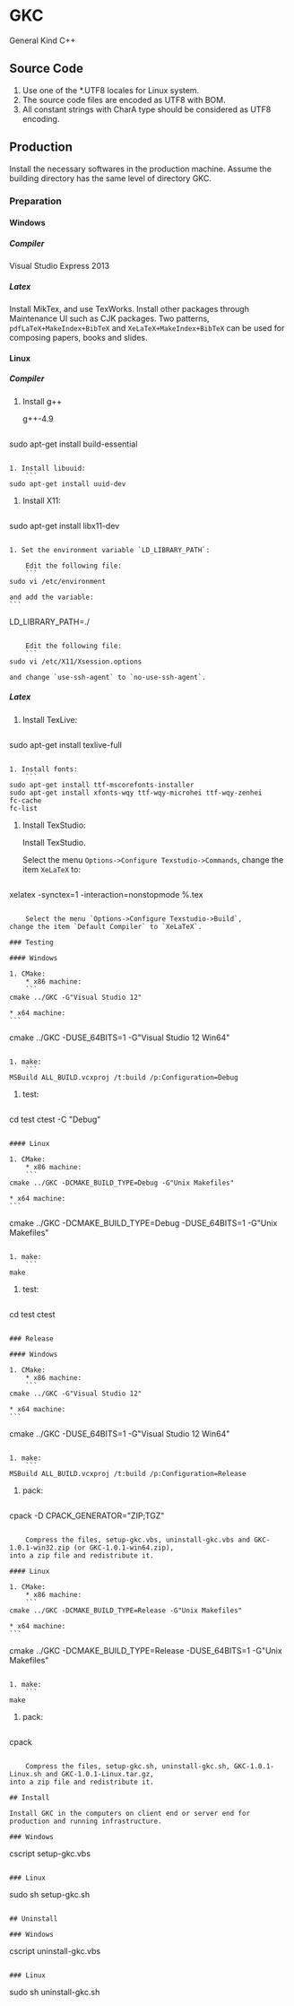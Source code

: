 <!--
#
# Copyright (c) 2013, Xin YUAN, courses of Zhejiang University
# All rights reserved.
#
# This program is free software; you can redistribute it and/or
# modify it under the terms of the 2-Clause BSD License.
#
# Author contact information:
#   yxxinyuan@zju.edu.cn
#
-->

# GKC

General Kind C++

## Source Code

1. Use one of the *.UTF8 locales for Linux system.
1. The source code files are encoded as UTF8 with BOM.
1. All constant strings with CharA type should be considered as UTF8 encoding.

## Production

Install the necessary softwares in the production machine.
Assume the building directory has the same level of directory GKC.

### Preparation

#### Windows

##### Compiler

Visual Studio Express 2013

##### Latex

Install MikTex, and use TexWorks. Install other packages through Maintenance UI such as CJK packages.
Two patterns, `pdfLaTeX+MakeIndex+BibTeX` and `XeLaTeX+MakeIndex+BibTeX` can be used for composing
papers, books and slides.

#### Linux

##### Compiler

1. Install g++

	g++-4.9
	```
sudo apt-get install build-essential
```

1. Install libuuid:
	```
sudo apt-get install uuid-dev
```

1. Install X11:
	```
sudo apt-get install libx11-dev
```

1. Set the environment variable `LD_LIBRARY_PATH`:

	Edit the following file:
	```
sudo vi /etc/environment
```

	and add the variable:
	```
LD_LIBRARY_PATH=./
```

	Edit the following file:
	```
sudo vi /etc/X11/Xsession.options
```

	and change `use-ssh-agent` to `no-use-ssh-agent`.

##### Latex

1. Install TexLive:
	```
sudo apt-get install texlive-full
```

1. Install fonts:
	```
sudo apt-get install ttf-mscorefonts-installer
sudo apt-get install xfonts-wqy ttf-wqy-microhei ttf-wqy-zenhei
fc-cache
fc-list
```

1. Install TexStudio:

	Install TexStudio.

	Select the menu `Options->Configure Texstudio->Commands`,
change the item `XeLaTeX` to:
	```
xelatex -synctex=1 -interaction=nonstopmode %.tex
```

	Select the menu `Options->Configure Texstudio->Build`,
change the item `Default Compiler` to `XeLaTeX`.

### Testing

#### Windows

1. CMake:
	* x86 machine:
	```
cmake ../GKC -G"Visual Studio 12"
```

	* x64 machine:
	```
cmake ../GKC -DUSE_64BITS=1 -G"Visual Studio 12 Win64"
```

1. make:
	```
MSBuild ALL_BUILD.vcxproj /t:build /p:Configuration=Debug
```

1. test:
	```
cd test
ctest -C "Debug"
```

#### Linux

1. CMake:
	* x86 machine:
	```
cmake ../GKC -DCMAKE_BUILD_TYPE=Debug -G"Unix Makefiles"
```

	* x64 machine:
	```
cmake ../GKC -DCMAKE_BUILD_TYPE=Debug -DUSE_64BITS=1 -G"Unix Makefiles"
```

1. make:
	```
make
```

1. test:
	```
cd test
ctest
```

### Release

#### Windows

1. CMake:
	* x86 machine:
	```
cmake ../GKC -G"Visual Studio 12"
```

	* x64 machine:
	```
cmake ../GKC -DUSE_64BITS=1 -G"Visual Studio 12 Win64"
```

1. make:
	```
MSBuild ALL_BUILD.vcxproj /t:build /p:Configuration=Release
```

1. pack:
	```
cpack -D CPACK_GENERATOR="ZIP;TGZ"
```

	Compress the files, setup-gkc.vbs, uninstall-gkc.vbs and GKC-1.0.1-win32.zip (or GKC-1.0.1-win64.zip),
into a zip file and redistribute it.

#### Linux

1. CMake:
	* x86 machine:
	```
cmake ../GKC -DCMAKE_BUILD_TYPE=Release -G"Unix Makefiles"
```

	* x64 machine:
	```
cmake ../GKC -DCMAKE_BUILD_TYPE=Release -DUSE_64BITS=1 -G"Unix Makefiles"
```

1. make:
	```
make
```

1. pack:
	```
cpack
```

	Compress the files, setup-gkc.sh, uninstall-gkc.sh, GKC-1.0.1-Linux.sh and GKC-1.0.1-Linux.tar.gz,
into a zip file and redistribute it.

## Install

Install GKC in the computers on client end or server end for production and running infrastructure.

### Windows

```
cscript setup-gkc.vbs
```

### Linux

```
sudo sh setup-gkc.sh
```

## Uninstall

### Windows

```
cscript uninstall-gkc.vbs
```

### Linux

```
sudo sh uninstall-gkc.sh
```
